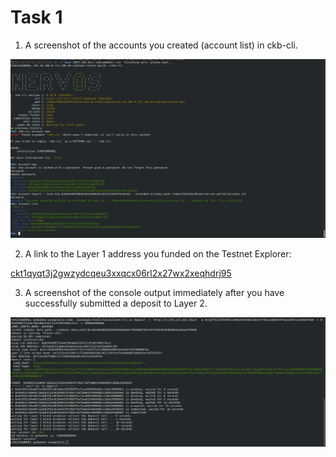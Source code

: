Task 1
===
1. A screenshot of the accounts you created (account list) in ckb-cli.

![](account-list.png)

2. A link to the Layer 1 address you funded on the Testnet Explorer:

[ckt1qyqt3j2gwzydcqeu3xxqcx06rl2x27wx2xeqhdrj95](https://explorer.nervos.org/aggron/address/ckt1qyqt3j2gwzydcqeu3xxqcx06rl2x27wx2xeqhdrj95)

3. A screenshot of the console output immediately after you have successfully submitted a deposit to Layer 2.

![](deposit-to-layer2.png)
